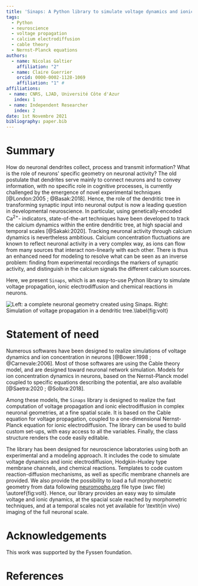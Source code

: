 ```yaml
---
title: 'Sinaps: A Python library to simulate voltage dynamics and ionic electrodiffusion in neurons'
tags:
  - Python
  - neuroscience
  - voltage propagation
  - calcium electrodiffusion
  - cable theory
  - Nernst-Planck equations
authors:
  - name: Nicolas Galtier
    affiliation: "2"
  - name: Claire Guerrier
    orcid: 0000-0002-1128-1069 
    affiliation: "1" #
affiliations:
 - name: CNRS, LJAD, Université Côte d'Azur
   index: 1
 - name: Independent Researcher
   index: 2
date: 1st Novembre 2021
bibliography: paper.bib
---
```


# Summary

How do neuronal dendrites collect, process and transmit information? What is the role of neurons'
specific geometry on neuronal activity? The old postulate that dendrites serve mainly to connect
neurons and to convey information, with no specific role in cognitive processes, is currently
challenged by the emergence of novel experimental techniques [@London:2005 ; @Basak:2018]. Hence, the 
role of the dendritic tree in transforming synaptic input into neuronal output is now a leading
question in developmental neuroscience. In particular, using genetically-encoded Ca$^{2+}$-
indicators, state-of-the-art techniques have been developed to track the calcium dynamics within
the entire dendritic tree, at high spacial and temporal scales [@Sakaki:2020]. Tracking neuronal
activity through calcium dynamics is nevertheless ambitious. Calcium concentration fluctuations
are known to reflect neuronal activity in a very complex way, as ions can flow from many sources
that interact non-linearly with each other. There is thus an enhanced need for modeling to
resolve what can be seen as an inverse problem: finding from experimental recordings the markers
of synaptic activity, and distinguish in the calcium signals the different calcium sources. 

Here, we present `Sinaps`, which is an easy-to-use Python library to simulate voltage propagation, ionic electrodiffusion and chemical reactions in neurons. 

![Left: a complete neuronal geometry created using `Sinaps`. Right: Simulation of voltage propagation in a dendritic tree.\label{fig:volt}](Fig.png)

# Statement of need

Numerous softwares have been designed to realize simulations of voltage dynamics and ion concentration in neurons [@Bower:1998 ; @Carnevale:2006]. Most of those softwares are using the Cable theory model, and are designed toward neuronal network simulation. Models for ion concentration dynamics in neurons, based on the Nernst-Planck model coupled to specific equations describing the potential, are also available [@Saetra:2020 ; @Solbra:2018]. 

Among these models, the `Sinaps` library is designed to realize the fast computation of voltage propagation and ionic electrodiffusion in complex neuronal geometries, at a fine spatial scale. It is based on the Cable equation for voltage propagation, coupled to a one-dimensional Nernst-Planck equation for ionic electrodiffusion. The library can be used to build custom set-ups, with easy access to all the variables. Finally, the class structure renders the code easily editable.

The library has been designed for neuroscience laboratories using both an experimental and a modeling approach. It includes the code to simulate voltage dynamics and ionic electrodiffusion, Hodgkin-Huxley type membrane channels, and chemical reactions. Templates to code custom reaction-diffusion mechanisms, as well as specific membrane channels are provided. We also provide the possibility to load a full morphometric geometry from data following [neuromopho.org](http://neuromorpho.org/) file type (swc file) \autoref{fig:volt}. Hence, our library provides an easy way to simulate voltage and ionic dynamics, at the spacial scale reached by morphometric techniques, and at a temporal scales not yet available for \textit{in vivo} imaging of the full neuronal scale.

# Acknowledgements

This work was supported by the Fyssen foundation.

# References
